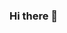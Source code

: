 ### Hi there 👋

<!--
**libanius/libanius** is a ✨ _special_ ✨ repository because its `README.md` (this file) appears on your GitHub profile.

Here are some ideas to get you started:

- 🔭 I’m currently working on Boreal Construction Services
- 🌱 I’m currently learning Python an GitHub
- 👯 I’m looking to collaborate on Python to teach-me
- 🤔 I’m looking for help with to undertand how this stuf works
- 💬 Ask me about why i start to learn code?
- 📫 How to reach me: Just send a Text 954-899-5332
- 😄 Pronouns: ...
- ⚡ Fun fact: ...
-->
